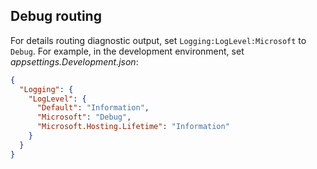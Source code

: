 ## Debug routing

For details routing diagnostic output, set `Logging:LogLevel:Microsoft` to `Debug`. For example, in the development environment, set *appsettings.Development.json*:

```JSON
{
  "Logging": {
    "LogLevel": {
      "Default": "Information",
      "Microsoft": "Debug",
      "Microsoft.Hosting.Lifetime": "Information"
    }
  }
}